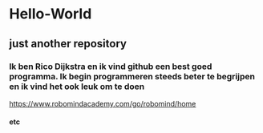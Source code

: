 # Hello-World
## just another repository
### Ik ben Rico Dijkstra en ik vind github een best goed programma. Ik begin programmeren steeds beter te begrijpen en ik vind het ook leuk om te doen
<https://www.robomindacademy.com/go/robomind/home>
#### etc
